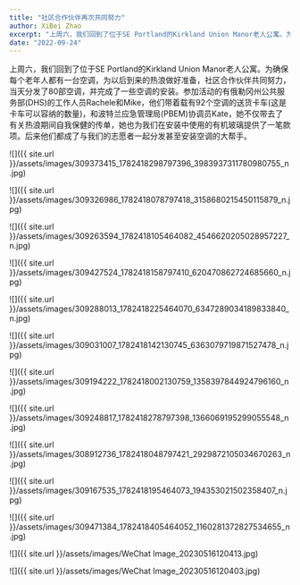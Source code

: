 ```yaml
---
title: "社区合作伙伴再次共同努力"
author: XiBei Zhao
excerpt: "上周六，我们回到了位于SE Portland的Kirkland Union Manor老人公寓。为确保每个老年人都有一台空调，为以后到来的热浪做好准备，社区合作伙伴共同努力，当天分发了80部空调，并完成了一些空调的安装。参加活动的有俄勒冈州公共服务部(DHS)的工作人员Rachele和Mike，他们带着载有92个空调的送货卡车(这是卡车可以容纳的数量)，和波特兰应急管理局(PBEM)协调员Kate，她不仅带去了有关热浪期间自我保健的传单，她也为我们在安装中使用的有机玻璃提供了一笔款项。后来他们都成了与我们的志愿者一起分发甚至安装空调的大帮手。"
date: "2022-09-24"
---
```


上周六，我们回到了位于SE Portland的Kirkland Union Manor老人公寓。为确保每个老年人都有一台空调，为以后到来的热浪做好准备，社区合作伙伴共同努力，当天分发了80部空调，并完成了一些空调的安装。参加活动的有俄勒冈州公共服务部(DHS)的工作人员Rachele和Mike，他们带着载有92个空调的送货卡车(这是卡车可以容纳的数量)，和波特兰应急管理局(PBEM)协调员Kate，她不仅带去了有关热浪期间自我保健的传单，她也为我们在安装中使用的有机玻璃提供了一笔款项。后来他们都成了与我们的志愿者一起分发甚至安装空调的大帮手。

![]({{ site.url }}/assets/images/309373415_1782418298797396_3983937311780980755_n.jpg)

![]({{ site.url }}/assets/images/309326986_1782418078797418_3158680215450115879_n.jpg)

![]({{ site.url }}/assets/images/309263594_1782418105464082_4546620205028957227_n.jpg)

![]({{ site.url }}/assets/images/309427524_1782418158797410_620470862724685660_n.jpg)

![]({{ site.url }}/assets/images/309288013_1782418225464070_6347289034189833840_n.jpg)

![]({{ site.url }}/assets/images/309031007_1782418142130745_6363079719871527478_n.jpg)

![]({{ site.url }}/assets/images/309194222_1782418002130759_1358397844924796160_n.jpg)

![]({{ site.url }}/assets/images/309248817_1782418278797398_1366069195299055548_n.jpg)

![]({{ site.url }}/assets/images/308912736_1782418048797421_2929872105034670263_n.jpg)

![]({{ site.url }}/assets/images/309167535_1782418195464073_194353021502358407_n.jpg)

![]({{ site.url }}/assets/images/309471384_1782418405464052_1160281372827534655_n.jpg)

![]({{ site.url }}/assets/images/WeChat Image_20230516120413.jpg)

![]({{ site.url }}/assets/images/WeChat Image_20230516120403.jpg)
